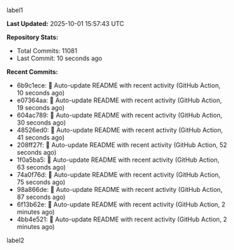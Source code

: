 
label1 
<!-- ACTIVITY_START -->
**Last Updated:** 2025-10-01 15:57:43 UTC

**Repository Stats:**
- Total Commits: 11081
- Last Commit: 10 seconds ago

**Recent Commits:**
- 6b9c1ece: 🤖 Auto-update README with recent activity (GitHub Action, 10 seconds ago)
- e07364aa: 🤖 Auto-update README with recent activity (GitHub Action, 19 seconds ago)
- 604ac789: 🤖 Auto-update README with recent activity (GitHub Action, 30 seconds ago)
- 48526ed0: 🤖 Auto-update README with recent activity (GitHub Action, 41 seconds ago)
- 208ff27f: 🤖 Auto-update README with recent activity (GitHub Action, 52 seconds ago)
- 1f0a5ba5: 🤖 Auto-update README with recent activity (GitHub Action, 63 seconds ago)
- 74a0f76d: 🤖 Auto-update README with recent activity (GitHub Action, 75 seconds ago)
- 98a866de: 🤖 Auto-update README with recent activity (GitHub Action, 87 seconds ago)
- 6f13b62e: 🤖 Auto-update README with recent activity (GitHub Action, 2 minutes ago)
- 4bb4e521: 🤖 Auto-update README with recent activity (GitHub Action, 2 minutes ago)
<!-- ACTIVITY_END -->

label2
